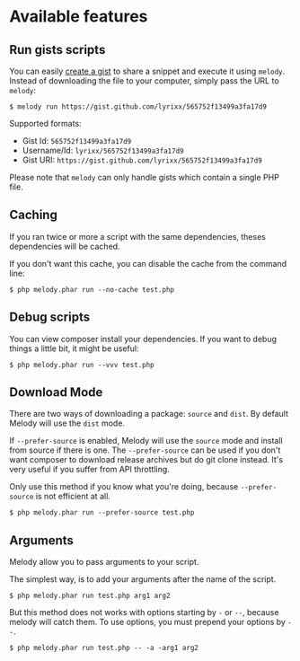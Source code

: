 Available features
==================

Run gists scripts
-----------------

You can easily [create a gist](https://gist.github.com) to share a snippet and
execute it using `melody`. Instead of downloading the file to your computer,
simply pass the URL to `melody`:

    $ melody run https://gist.github.com/lyrixx/565752f13499a3fa17d9

Supported formats:

* Gist Id: `565752f13499a3fa17d9`
* Username/Id: `lyrixx/565752f13499a3fa17d9`
* Gist URI: `https://gist.github.com/lyrixx/565752f13499a3fa17d9`

Please note that `melody` can only handle gists which contain a single PHP file.

Caching
-------

If you ran twice or more a script with the same dependencies, theses
dependencies will be cached.

If you don't want this cache, you can disable the cache from the command line:

    $ php melody.phar run --no-cache test.php

Debug scripts
-------------

You can view composer install your dependencies. If you want to debug things a
little bit, it might be useful:

    $ php melody.phar run --vvv test.php

Download Mode
-------------

There are two ways of downloading a package: `source` and `dist`. By default
Melody will use the `dist` mode.

If `--prefer-source` is enabled, Melody will use the `source` mode and install
from source if there is one. The `--prefer-source` can be used if you don't want
composer to download release archives but do git clone instead. It's very useful
if you suffer from API throttling.

Only use this method if you know what you're doing, because `--prefer-source` is
not efficient at all.

    $ php melody.phar run --prefer-source test.php

Arguments
---------

Melody allow you to pass arguments to your script.

The simplest way, is to add your arguments after the name of the script.

    $ php melody.phar run test.php arg1 arg2

But this method does not works with options starting by `-` or `--`, because
melody will catch them. To use options, you must prepend your options by ` -- `.

    $ php melody.phar run test.php -- -a -arg1 arg2

